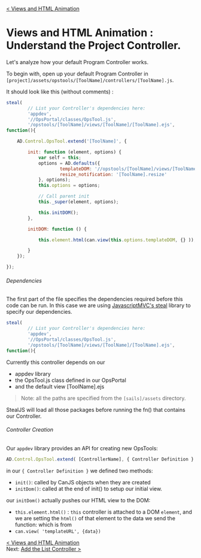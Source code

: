 [< Views and HTML Animation](develop_process_views.md)  
# Views and HTML Animation : Understand the Project Controller.

Let's analyze how your default Program Controller works.

To begin with, open up your default Program Controller in `[project]/assets/opstools/[ToolName]/controllers/[ToolName].js`.

It should look like this (without comments) :
```javascript
steal(
        // List your Controller's dependencies here:
        'appdev',
        '//OpsPortal/classes/OpsTool.js',
        '/opstools/[ToolName]/views/[ToolName]/[ToolName].ejs',
function(){

    AD.Control.OpsTool.extend('[ToolName]', {

        init: function (element, options) {
            var self = this;
            options = AD.defaults({
                    templateDOM: '//opstools/[ToolName]/views/[ToolName]/[ToolName].ejs',
                    resize_notification: '[ToolName].resize'
            }, options);
            this.options = options;

            // Call parent init
            this._super(element, options);

            this.initDOM();
        },

        initDOM: function () {

            this.element.html(can.view(this.options.templateDOM, {} ));

        }
    });

});
```


###### Dependencies
The first part of the file specifies the dependencies required before this code can be run.  In this case we are using [JavascriptMVC's steal](http://static.javascriptmvc.com/docs/stealjs.html) library to specify our dependencies.

```javascript
steal(
        // List your Controller's dependencies here:
        'appdev',
        '//OpsPortal/classes/OpsTool.js',
        '/opstools/[ToolName]/views/[ToolName]/[ToolName].ejs',
function(){
```
Currently this controller depends on our

+ appdev library
+ the OpsTool.js class defined in our OpsPortal
+ and the default view [ToolName].ejs

> Note: all the paths are specified from the `[sails]/assets` directory.

StealJS will load all those packages before running the fn() that contains our Controller.


###### Controller Creation
Our `appdev` library provides an API for creating new OpsTools:
```javascript 
AD.Control.OpsTool.extend( [ControllerName], { Controller Definition } );
```


in our `{ Controller Definition }` we defined two methods:
 
+ `init()`: called by CanJS objects when they are created
+ `initDom()`: called at the end of init() to setup our initial view.

our `initDom()` actually pushes our HTML view to the DOM:

+ `this.element.html()` : `this` controller is attached to a DOM `element`, and we are setting the `html()` of that element to the data we send the function:  which is from
+ `can.view( 'templateURL', {data})` 





[< Views and HTML Animation](develop_process_views.md)     
Next: [Add the List Controller >](develop_view_ex_05_listController.md)
